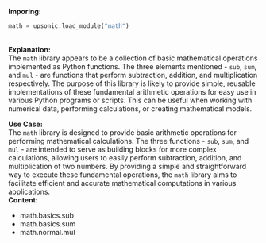<b class="custom_code_highlight_green">Imporing:</b><br>
```python
math = upsonic.load_module("math")
```
<br><b class="custom_code_highlight_green">Explanation:</b><br>The `math` library appears to be a collection of basic mathematical operations implemented as Python functions. The three elements mentioned - `sub`, `sum`, and `mul` - are functions that perform subtraction, addition, and multiplication respectively. The purpose of this library is likely to provide simple, reusable implementations of these fundamental arithmetic operations for easy use in various Python programs or scripts. This can be useful when working with numerical data, performing calculations, or creating mathematical models.

<b class="custom_code_highlight_green">Use Case:</b><br>The `math` library is designed to provide basic arithmetic operations for performing mathematical calculations. The three functions - `sub`, `sum`, and `mul` - are intended to serve as building blocks for more complex calculations, allowing users to easily perform subtraction, addition, and multiplication of two numbers. By providing a simple and straightforward way to execute these fundamental operations, the `math` library aims to facilitate efficient and accurate mathematical computations in various applications.
<br><b class="custom_code_highlight_green">Content:</b><br>
  - math.basics.sub
  - math.basics.sum
  - math.normal.mul
